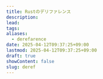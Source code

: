```yaml
---
title: Rustのデリファレンス
description: 
lead: 
tags: 
aliases:
  - derefarence
date: 2025-04-12T09:37:25+09:00
lastmod: 2025-04-12T09:37:25+09:00
draft: true
showContent: false
slug: deref
---
```

